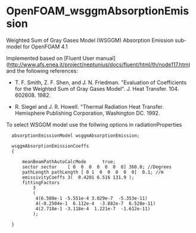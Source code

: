 # OpenFOAM_wsggmAbsorptionEmission
Weighted Sum of Gray Gases Model (WSGGM) Absorption Emission sub-model for OpenFOAM 4.1

Implemented based on [Fluent User manual] (http://www.afs.enea.it/project/neptunius/docs/fluent/html/th/node117.htm) and the following references:

* T. F. Smith, Z. F. Shen, and J. N. Friedman. "Evaluation of Coefficients for the Weighted Sum of Gray Gases Model". J. Heat Transfer. 104. 602608. 1982.

* R. Siegel and J. R. Howell. "Thermal Radiation Heat Transfer. Hemisphere Publishing Corporation, Washington DC. 1992.
 

To select WSGGM model use the follwing options in radiationProperties

      absorptionEmissionModel wsggmAbsorptionEmission;

      wsggmAbsorptionEmissionCoeffs
      {

          meanBeamPathAutoCalcMode		true;
          sector sector    [ 0  0  0  0  0  0  0] 360.0; //Degrees
          pathLength pathLength [ 0 1  0  0  0  0  0]  0.1; //m
          emissivityCoeffs 3(  0.4201 6.516 131.9 );
          fittingFactors  
              3        
              (
               4(6.508e-1 -5.551e-4 3.029e-7  -5.353e-11)
               4(-0.2504e-1  6.112e-4  -3.882e-7  6.528e-11)
               4(2.718e-1 -3.118e-4  1.221e-7  -1.612e-11)
              );

      }
